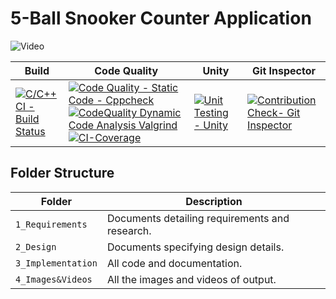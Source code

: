 # 5-Ball Snooker Counter Application
![Video](https://i.makeagif.com/media/1-26-2018/uHXNKT.gif)



Build | Code Quality | Unity | Git Inspector
------|----------|-------|--------------
[![C/C++ CI - Build Status](https://github.com/256182/MINI_PROJECT_LTTS/actions/workflows/cbuild.yml/badge.svg)](https://github.com/256182/MINI_PROJECT_LTTS/actions/workflows/cbuild.yml) | [![Code Quality - Static Code - Cppcheck](https://github.com/256182/MINI_PROJECT_LTTS/actions/workflows/cppcheck.yml/badge.svg)](https://github.com/256182/MINI_PROJECT_LTTS/actions/workflows/cppcheck.yml) [![CodeQuality Dynamic Code Analysis Valgrind](https://github.com/256182/MINI_PROJECT_LTTS/actions/workflows/dynamicanalysis.yml/badge.svg)](https://github.com/256182/MINI_PROJECT_LTTS/actions/workflows/dynamicanalysis.yml)[![CI-Coverage](https://github.com/256182/MINI_PROJECT_LTTS/actions/workflows/coverage.yml/badge.svg)](https://github.com/256182/MINI_PROJECT_LTTS/actions/workflows/coverage.yml)| [![Unit Testing - Unity](https://github.com/256182/MINI_PROJECT_LTTS/actions/workflows/unity.yml/badge.svg)](https://github.com/256182/MINI_PROJECT_LTTS/actions/workflows/unity.yml)| [![Contribution Check- Git Inspector](https://github.com/256182/MINI_PROJECT_LTTS/actions/workflows/gitinspector.yml/badge.svg)](https://github.com/256182/MINI_PROJECT_LTTS/actions/workflows/gitinspector.yml)

## Folder Structure
Folder             | Description
-------------------| -----------------------------------------
`1_Requirements`   | Documents detailing requirements and research.
`2_Design`         | Documents specifying design details.
`3_Implementation` | All code and documentation.
`4_Images&Videos`  | All the images and videos of output.

